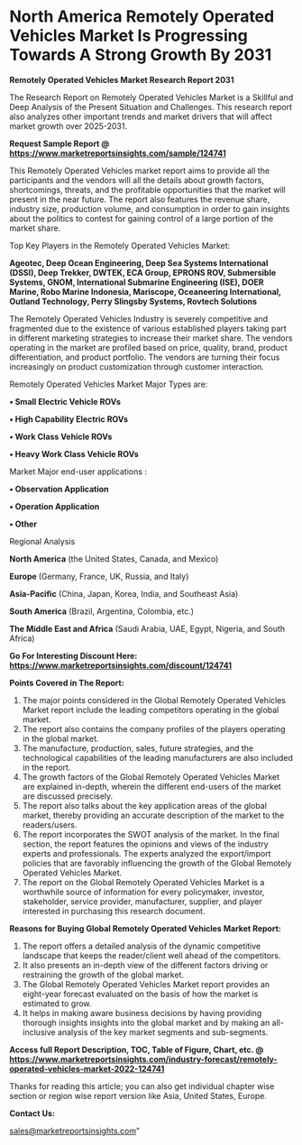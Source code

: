 # North America Remotely Operated Vehicles Market Is Progressing Towards A Strong Growth By 2031

<strong>Remotely Operated Vehicles Market Research Report 2031</strong>

The Research Report on Remotely Operated Vehicles Market is a Skillful and Deep Analysis of the Present Situation and Challenges. This research report also analyzes other important trends and market drivers that will affect market growth over 2025-2031.

<strong>Request Sample Report @ <a href=https://www.marketreportsinsights.com/sample/124741>https://www.marketreportsinsights.com/sample/124741</a></strong>

This Remotely Operated Vehicles market report aims to provide all the participants and the vendors will all the details about growth factors, shortcomings, threats, and the profitable opportunities that the market will present in the near future. The report also features the revenue share, industry size, production volume, and consumption in order to gain insights about the politics to contest for gaining control of a large portion of the market share.

Top Key Players in the Remotely Operated Vehicles Market:

<strong>Ageotec, Deep Ocean Engineering, Deep Sea Systems International (DSSI), Deep Trekker, DWTEK, ECA Group, EPRONS ROV, Submersible Systems, GNOM, International Submarine Engineering (ISE), DOER Marine, Robo Marine Indonesia, Mariscope, Oceaneering International, Outland Technology, Perry Slingsby Systems, Rovtech Solutions</strong>

The Remotely Operated Vehicles Industry is severely competitive and fragmented due to the existence of various established players taking part in different marketing strategies to increase their market share. The vendors operating in the market are profiled based on price, quality, brand, product differentiation, and product portfolio. The vendors are turning their focus increasingly on product customization through customer interaction.

Remotely Operated Vehicles Market Major Types are:

<strong>• Small Electric Vehicle ROVs

• High Capability Electric ROVs

• Work Class Vehicle ROVs

• Heavy Work Class Vehicle ROVs</strong>

Market Major end-user applications :

<strong>• Observation Application

• Operation Application

• Other</strong>

Regional Analysis

</u><strong><b>North America</b></strong> (the United States, Canada, and Mexico)

<strong><b>Europe </b></strong>(Germany, France, UK, Russia, and Italy)

<strong><b>Asia-Pacific</b></strong> (China, Japan, Korea, India, and Southeast Asia)

<strong><b>South America</b></strong> (Brazil, Argentina, Colombia, etc.)

<strong><b>The Middle East and Africa</b></strong> (Saudi Arabia, UAE, Egypt, Nigeria, and South Africa)

<strong>Go For Interesting Discount Here: <a href=https://www.marketreportsinsights.com/discount/124741>https://www.marketreportsinsights.com/discount/124741</a></strong>

<strong>Points Covered in The Report:</strong>
<ol>
  <li>The major points considered in the Global Remotely Operated Vehicles Market report include the leading competitors operating in the global market.</li>
  <li>The report also contains the company profiles of the players operating in the global market.</li>
  <li>The manufacture, production, sales, future strategies, and the technological capabilities of the leading manufacturers are also included in the report.</li>
  <li>The growth factors of the Global Remotely Operated Vehicles Market are explained in-depth, wherein the different end-users of the market are discussed precisely.</li>
  <li>The report also talks about the key application areas of the global market, thereby providing an accurate description of the market to the readers/users.</li>
  <li>The report incorporates the SWOT analysis of the market. In the final section, the report features the opinions and views of the industry experts and professionals. The experts analyzed the export/import policies that are favorably influencing the growth of the Global Remotely Operated Vehicles Market.</li>
  <li>The report on the Global Remotely Operated Vehicles Market is a worthwhile source of information for every policymaker, investor, stakeholder, service provider, manufacturer, supplier, and player interested in purchasing this research document.</li>
</ol>
<strong>Reasons for Buying Global Remotely Operated Vehicles Market Report:</strong>

<ol>
  <li>The report offers a detailed analysis of the dynamic competitive landscape that keeps the reader/client well ahead of the competitors.</li>
  <li>It also presents an in-depth view of the different factors driving or restraining the growth of the global market.</li>
  <li>The Global Remotely Operated Vehicles Market report provides an eight-year forecast evaluated on the basis of how the market is estimated to grow.</li>
  <li>It helps in making aware business decisions by having providing thorough insights insights into the global market and by making an all-inclusive analysis of the key market segments and sub-segments.</li>
</ol>
<strong>Access full Report Description, TOC, Table of Figure, Chart, etc. @ <a href=https://www.marketreportsinsights.com/industry-forecast/remotely-operated-vehicles-market-2022-124741>https://www.marketreportsinsights.com/industry-forecast/remotely-operated-vehicles-market-2022-124741</a></strong>


Thanks for reading this article; you can also get individual chapter wise section or region wise report version like Asia, United States, Europe.

<strong>Contact Us:</strong>

sales@marketreportsinsights.com"
